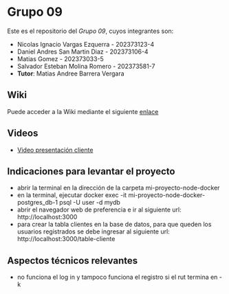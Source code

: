 # Grupo 09

Este es el repositorio del *Grupo 09*, cuyos integrantes son:

* Nicolas Ignacio Vargas Ezquerra - 202373123-4
* Daniel Andres San Martin Diaz - 202373106-4
* Matias Gomez - 202373033-5
* Salvador Esteban Molina Romero - 202373581-7
* **Tutor**: Matias Andree Barrera Vergara

## Wiki

Puede acceder a la Wiki mediante el siguiente [enlace](https://github.com/dotoya/GRUPO09-2025-PROYINF/wiki#objetivos-del-proyecto)

## Videos

* [Video presentación cliente](https://aula.usm.cl/pluginfile.php/7621199/mod_resource/content/2/video1352931478.mp4)

## Indicaciones para levantar el proyecto

* abrir la terminal en la dirección de la carpeta mi-proyecto-node-docker
* en la terminal, ejecutar docker exec -it mi-proyecto-node-docker-postgres_db-1 psql -U user -d mydb
* abrir el navegador web de preferencia e ir al siguiente url: http://localhost:3000
* para crear la tabla clientes en la base de datos, para que queden los usuarios registrados se debe ingresar al siguiente url: http://localhost:3000/table-cliente

## Aspectos técnicos relevantes

* no funciona el log in y tampoco funciona el registro si el rut termina en -k
